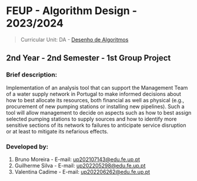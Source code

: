 # FEUP - Algorithm Design - 2023/2024
> Curricular Unit: DA - [Desenho de Algoritmos](https://sigarra.up.pt/feup/pt/ucurr_geral.ficha_uc_view?pv_ocorrencia_id=520321)

## 2nd Year - 2nd Semester - 1st Group Project

### Brief description:

Implementation of an analysis tool that can support the Management Team of a water supply network in Portugal to make 
informed decisions about how to best allocate its resources, both financial as well as physical (e.g., procurement of new 
pumping stations or installing new pipelines). Such a tool will allow management to decide on aspects such as how to best assign
selected pumping stations to supply sources and how to identify more sensitive sections of its network to failures to anticipate service 
disruption or at least to mitigate its nefarious effects.


### Developed by:

1. Bruno Moreira - E-mail: up202107143@edu.fe.up.pt
2. Guilherme Silva - E-mail: up202205298@edu.fe.up.pt
3. Valentina Cadime - E-mail: up202206262@edu.fe.up.pt

